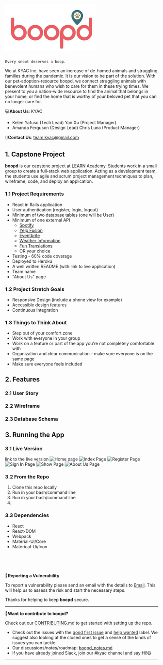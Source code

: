 # <img width="300" src="./img/logo.jpg"/>

```
Every snoot deserves a boop.
```
We at KYAC Inc. have seen an increase of de-homed animals and struggling families during the pandemic. It is our vision to be part of the solution. With our pet-adoption-resource boopd, we connect struggling animals with benevolent humans who wish to care for them in these trying times. We present to you a nation-wide resource to find the animal that belongs in your home, or find the home that is worthy of your beloved pet that you can no longer care for.

:computer:**About Us**: KYAC
- Kelen Yafuso (Tech Lead)  Yan Xu (Project Manager)
- Amanda Ferguson (Design Lead)  Chris Luna (Product Manager)

:computer_mouse:**Contact Us**: team.kyac@gmail.com

## 1. Capstone Project 
**boopd** is our capstone project at LEARN Academy. Students work in a small group to create a full-stack web application. Acting as a development team, the students use agile and scrum project management techniques to plan, wireframe, code, and deploy an application.

### 1.1 Project Requirements
- React in Rails application
- User authentication (register, login, logout)
- Minimum of two database tables (one will be User)
- Minimum of one external API
  - [ Spotify ](https://developer.spotify.com/documentation/web-api/)
  - [ Yelp Fusion ](https://www.yelp.com/fusion)
  - [ Eventbrite ](https://www.eventbrite.com/platform/api)
  - [ Weather Information ](https://weatherstack.com/documentation)
  - [ Fun Translations ](https://funtranslations.com/api/)
  - OR your choice
- Testing - 60% code coverage
- Deployed to Heroku
- A well written README (with link to live application)
- Team name
- "About Us" page

### 1.2 Project Stretch Goals
- Responsive Design (include a phone view for example)
- Accessible design features
- Continuous Integration

### 1.3 Things to Think About
- Step out of your comfort zone
- Work with everyone in your group
- Work on a feature or part of the app you’re not completely comfortable with
- Organization and clear communication - make sure everyone is on the same page
- Make sure everyone feels included

## 2. Features
### 2.1 User Story
### 2.2 Wireframe
### 2.3 Database Schema

## 3. Running the App
### 3.1 Live Version
link to the live version
![Home page](./img/home.jpg)
![Index Page]()
![Register Page]()
![Sign In Page]()
![Show Page]()
![About Us Page]()

### 3.2 From the Repo
1. Clone this repo locally
2. Run in your bash/command line
3. Run  in your bash/command line
4. 

### 3.3 Dependencies
- React
- React-DOM
- Webpack
- Material-Ui/Core
- Materical-Ui/Icon
<br/>
<br/>
<br/>

:thought_balloon:**Reporting a Vulnerability**

To report a vulnerability please send an email with the details to [Email](team.kyac@gmail.com). This will help us to assess the risk and start the necessary steps.

Thanks for helping to keep **boopd** secure.

---

:thought_balloon:**Want to contribute to boopd?**

Check out our [CONTRIBUTING.md]() to get started with setting up the repo.
- Check out the issues with the [good first issue]() and [help wanted]() label. We suggest also looking at the closed ones to get a sense of the kinds of issues you can tackle.
- Our discussions/notes/roadmap: [boopd_notes.md]()
- If you have already joined Slack, join our #kyac channel and say Hi!:smiley:

---
